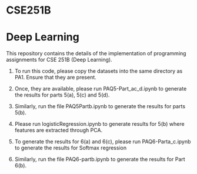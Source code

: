 # CSE251B
# Deep Learning

This repository contains the details of the implementation of programming assignments for CSE 251B (Deep Learning).

1. To run this code, please copy the datasets into the same directory as PA1. Ensure that they are present. 

2. Once, they are available, please run PAQ5-Part_ac_d.ipynb to generate the results for parts 5(a), 5(c) and 5(d).

3. Similarly, run the file PAQ5Partb.ipynb to generate the results for parts 5(b). 

4. Please run logisticRegression.ipynb to generate results for 5(b) where features are extracted through PCA.

5. To generate the results for 6(a) and 6(c), please run PAQ6-Parta_c.ipynb to generate the results for Softmax regression

6. Similarly, run the file PAQ6-partb.ipynb to generate the results for Part 6(b).
